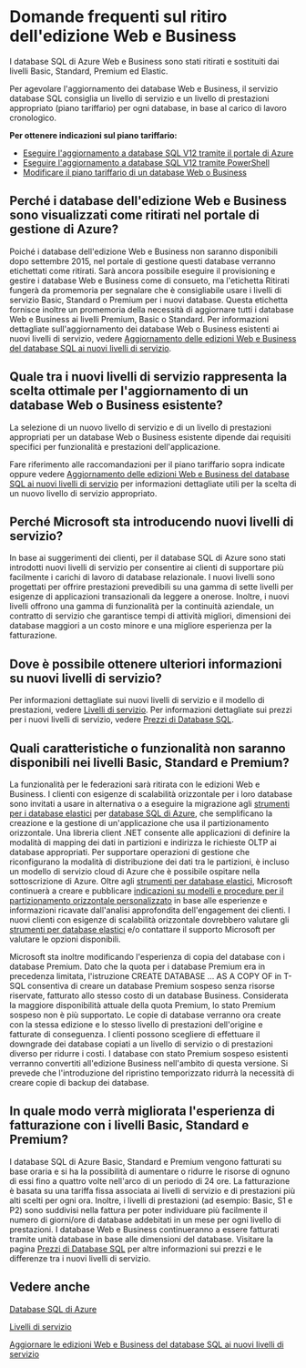 <properties 
   pageTitle="Domande frequenti sul ritiro dell'edizione Web e Business dei database di SQL Azure | Microsoft Azure"
   description="Informazioni sul ritiro dei database Web e Business di SQL Azure e sulle caratteristiche e funzionalità dei nuovi livelli di servizio."
   services="sql-database"
   documentationCenter="na"
   authors="stevestein"
   manager="jeffreyg"
   editor="monicar" />
<tags 
   ms.service="sql-database"
   ms.devlang="na"
   ms.topic="article"
   ms.tgt_pltfrm="na"
   ms.workload="data-management"
   ms.date="09/30/2015"
   ms.author="sstein" />

# Domande frequenti sul ritiro dell'edizione Web e Business

I database SQL di Azure Web e Business sono stati ritirati e sostituiti dai livelli Basic, Standard, Premium ed Elastic.

Per agevolare l'aggiornamento dei database Web e Business, il servizio database SQL consiglia un livello di servizio e un livello di prestazioni appropriato (piano tariffario) per ogni database, in base al carico di lavoro cronologico.

**Per ottenere indicazioni sul piano tariffario:**

- [Eseguire l'aggiornamento a database SQL V12 tramite il portale di Azure](sql-database-v12-upgrade.md)
- [Eseguire l'aggiornamento a database SQL V12 tramite PowerShell](sql-database-upgrade-server.md)
- [Modificare il piano tariffario di un database Web o Business](sql-database-service-tier-advisor.md)
 


## Perché i database dell'edizione Web e Business sono visualizzati come ritirati nel portale di gestione di Azure?

Poiché i database dell'edizione Web e Business non saranno disponibili dopo settembre 2015, nel portale di gestione questi database verranno etichettati come ritirati. Sarà ancora possibile eseguire il provisioning e gestire i database Web e Business come di consueto, ma l'etichetta Ritirati fungerà da promemoria per segnalare che è consigliabile usare i livelli di servizio Basic, Standard o Premium per i nuovi database. Questa etichetta fornisce inoltre un promemoria della necessità di aggiornare tutti i database Web e Business ai livelli Premium, Basic o Standard. Per informazioni dettagliate sull'aggiornamento dei database Web o Business esistenti ai nuovi livelli di servizio, vedere [Aggiornamento delle edizioni Web e Business del database SQL ai nuovi livelli di servizio](sql-database-upgrade-new-service-tiers.md).

## Quale tra i nuovi livelli di servizio rappresenta la scelta ottimale per l'aggiornamento di un database Web o Business esistente?

La selezione di un nuovo livello di servizio e di un livello di prestazioni appropriati per un database Web o Business esistente dipende dai requisiti specifici per funzionalità e prestazioni dell'applicazione.

Fare riferimento alle raccomandazioni per il piano tariffario sopra indicate oppure vedere [Aggiornamento delle edizioni Web e Business del database SQL ai nuovi livelli di servizio](sql-database-upgrade-new-service-tiers.md) per informazioni dettagliate utili per la scelta di un nuovo livello di servizio appropriato.

## Perché Microsoft sta introducendo nuovi livelli di servizio?

In base ai suggerimenti dei clienti, per il database SQL di Azure sono stati introdotti nuovi livelli di servizio per consentire ai clienti di supportare più facilmente i carichi di lavoro di database relazionale. I nuovi livelli sono progettati per offrire prestazioni prevedibili su una gamma di sette livelli per esigenze di applicazioni transazionali da leggere a onerose. Inoltre, i nuovi livelli offrono una gamma di funzionalità per la continuità aziendale, un contratto di servizio che garantisce tempi di attività migliori, dimensioni dei database maggiori a un costo minore e una migliore esperienza per la fatturazione.

## Dove è possibile ottenere ulteriori informazioni su nuovi livelli di servizio?

Per informazioni dettagliate sui nuovi livelli di servizio e il modello di prestazioni, vedere [Livelli di servizio](sql-database-service-tiers.md). Per informazioni dettagliate sui prezzi per i nuovi livelli di servizio, vedere [Prezzi di Database SQL](http://azure.microsoft.com/pricing/details/sql-database/).

## Quali caratteristiche o funzionalità non saranno disponibili nei livelli Basic, Standard e Premium?

La funzionalità per le federazioni sarà ritirata con le edizioni Web e Business. I clienti con esigenze di scalabilità orizzontale per i loro database sono invitati a usare in alternativa o a eseguire la migrazione agli [strumenti per i database elastici](sql-database-elastic-scale-get-started.md) per [database SQL di Azure](sql-database-elastic-scale-get-started.md), che semplificano la creazione e la gestione di un'applicazione che usa il partizionamento orizzontale. Una libreria client .NET consente alle applicazioni di definire la modalità di mapping dei dati in partizioni e indirizza le richieste OLTP ai database appropriati. Per supportare operazioni di gestione che riconfigurano la modalità di distribuzione dei dati tra le partizioni, è incluso un modello di servizio cloud di Azure che è possibile ospitare nella sottoscrizione di Azure. Oltre agli [strumenti per database elastici](sql-database-elastic-scale-get-started.md), Microsoft continuerà a creare e pubblicare [indicazioni su modelli e procedure per il partizionamento orizzontale personalizzato](https://msdn.microsoft.com/library/azure/dn764977.aspx) in base alle esperienze e informazioni ricavate dall'analisi approfondita dell'engagement dei clienti. I nuovi clienti con esigenze di scalabilità orizzontale dovrebbero valutare gli [strumenti per database elastici](sql-database-elastic-scale-get-started.md) e/o contattare il supporto Microsoft per valutare le opzioni disponibili.

Microsoft sta inoltre modificando l'esperienza di copia del database con i database Premium. Dato che la quota per i database Premium era in precedenza limitata, l'istruzione CREATE DATABASE … AS A COPY OF in T-SQL consentiva di creare un database Premium sospeso senza risorse riservate, fatturato allo stesso costo di un database Business. Considerata la maggiore disponibilità attuale della quota Premium, lo stato Premium sospeso non è più supportato. Le copie di database verranno ora create con la stessa edizione e lo stesso livello di prestazioni dell'origine e fatturate di conseguenza. I clienti possono scegliere di effettuare il downgrade dei database copiati a un livello di servizio o di prestazioni diverso per ridurre i costi. I database con stato Premium sospeso esistenti verranno convertiti all'edizione Business nell'ambito di questa versione. Si prevede che l'introduzione del ripristino temporizzato ridurrà la necessità di creare copie di backup dei database.

## In quale modo verrà migliorata l'esperienza di fatturazione con i livelli Basic, Standard e Premium?

I database SQL di Azure Basic, Standard e Premium vengono fatturati su base oraria e si ha la possibilità di aumentare o ridurre le risorse di ognuno di essi fino a quattro volte nell'arco di un periodo di 24 ore. La fatturazione è basata su una tariffa fissa associata ai livelli di servizio e di prestazioni più alti scelti per ogni ora. Inoltre, i livelli di prestazioni (ad esempio: Basic, S1 e P2) sono suddivisi nella fattura per poter individuare più facilmente il numero di giorni/ore di database addebitati in un mese per ogni livello di prestazioni. I database Web e Business continueranno a essere fatturati tramite unità database in base alle dimensioni del database. Visitare la pagina [Prezzi di Database SQL](http://azure.microsoft.com/pricing/details/sql-database/) per altre informazioni sui prezzi e le differenze tra i nuovi livelli di servizio.


## Vedere anche

[Database SQL di Azure](https://azure.microsoft.com/documentation/services/sql-database/)

[Livelli di servizio](sql-database-service-tiers.md)

[Aggiornare le edizioni Web e Business del database SQL ai nuovi livelli di servizio](sql-database-upgrade-new-service-tiers.md)

<!---HONumber=Oct15_HO1-->
